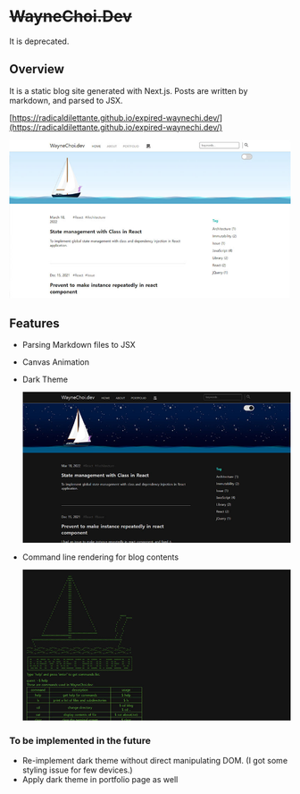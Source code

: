 # ~~WayneChoi.Dev~~
It is deprecated.

## Overview

It is a static blog site generated with Next.js. Posts are written by markdown, and parsed to JSX.

[https://radicaldilettante.github.io/expired-waynechi.dev/](https://radicaldilettante.github.io/expired-waynechi.dev/)

<img width="600" src="./public/screenshot/waynechoi_dev.jpg">

## Features

- Parsing Markdown files to JSX

- Canvas Animation

- Dark Theme

    <img width="600" src="./public/screenshot/waynechoi_dev_dark.jpg">

- Command line rendering for blog contents

    <img width="600" src="./public/screenshot/waynechoi_dev_cli.jpg">

### To be implemented in the future

- Re-implement dark theme without direct manipulating DOM. (I got some styling issue for few devices.)
- Apply dark theme in portfolio page as well
